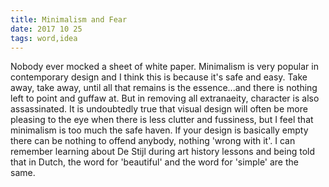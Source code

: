 ```yaml
---
title: Minimalism and Fear
date: 2017 10 25
tags: word,idea
---
```


Nobody ever mocked a sheet of white paper. Minimalism is very popular in contemporary design and I think this is because it's safe and easy. Take away, take away, until all that remains is the essence...and there is nothing left to point and guffaw at. But in removing all extranaeity, character is also assassinated. It is undoubtedly true that visual design will often be more pleasing to the eye when there is less clutter and fussiness, but I feel that minimalism is too much the safe haven. If your design is basically empty there can be nothing to offend anybody, nothing 'wrong with it'. I can remember learning about De Stijl during art history lessons and being told that in Dutch, the word for 'beautiful' and the word for 'simple' are the same.
